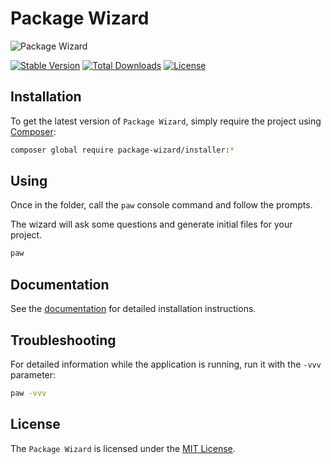 # Package Wizard

<img src="https://preview.dragon-code.pro/the%20dragon%20code/package%20wizard.svg?brand=composer&mode=auto" alt="Package Wizard"/>

[![Stable Version][badge_stable]][link_packagist]
[![Total Downloads][badge_downloads]][link_packagist]
[![License][badge_license]][link_license]


## Installation

To get the latest version of `Package Wizard`, simply require the project using [Composer](https://getcomposer.org):

```bash
composer global require package-wizard/installer:*
```

## Using

Once in the folder, call the `paw` console command and follow the prompts.

The wizard will ask some questions and generate initial files for your project.

```bash
paw
```

## Documentation

See the [documentation](https://package-wizard.com) for detailed installation instructions.

## Troubleshooting

For detailed information while the application is running, run it with the `-vvv` parameter:

```bash
paw -vvv
```

## License

The `Package Wizard` is licensed under the [MIT License](LICENSE).


[badge_downloads]:      https://img.shields.io/packagist/dt/package-wizard/installer.svg?style=flat-square

[badge_license]:        https://img.shields.io/packagist/l/package-wizard/installer.svg?style=flat-square

[badge_stable]:         https://img.shields.io/github/v/release/package-wizard/installer?label=stable&style=flat-square

[link_license]:         LICENSE

[link_packagist]:       https://packagist.org/packages/package-wizard/installer
